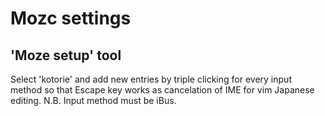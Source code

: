 # Mozc settings

## 'Moze setup' tool 
Select 'kotorie' and add new entries by triple clicking for every input method
so that Escape key works as cancelation of IME for vim Japanese editing.
N.B. Input method must be iBus.
